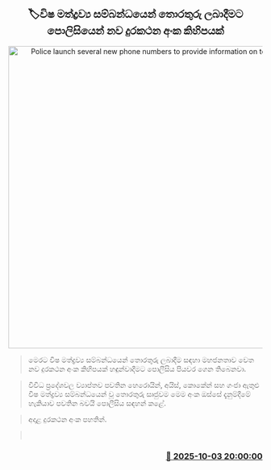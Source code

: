 <p align='center'><b><h2 align='center' title='Police launch several new phone numbers to provide information on toxic drugs'>🏷විෂ මත්ද්‍රව්‍ය සම්බන්ධයෙන් තොරතුරු ලබාදීමට පොලිසියෙන් නව දුරකථන අංක කිහිපයක්</h2></b></p>
<p align='center'><img src='https://helakuru.sgp1.cdn.digitaloceanspaces.com/esana/images/lib/srilanka-police[1].jpg' width='600' alt='Police launch several new phone numbers to provide information on toxic drugs'></p>

> මෙරට විෂ මත්ද්‍රව්‍ය සම්බන්ධයෙන් තොරතුරු ලබාදීම සඳහා මහජනතාව වෙත නව දුරකථන අංක කිහිපයක් හඳුන්වාදීමට පොලීසිය පියවර ගෙන තිබෙනවා.

> විවිධ ප්‍රදේශවල ව්‍යාප්තව පවතින හෙරොයින්, අයිස්, කොකේන් සහ ගංජා ඇතුළු විෂ මත්ද්‍රව්‍ය සම්බන්ධයෙන් වූ තොරතුරු සෘජුවම මෙම අංක ඔස්සේ දැනුම්දීමේ හැකියාව පවතින බවයි පොලීසිය සඳහන් කළේ.

> අදාළ දුරකථන අංක පහතින්.

>  



<h3 align='right'><a href='https://www.helakuru.lk/esana/p/114223/'>📅 2025-10-03 20:00:00</a></h3>
